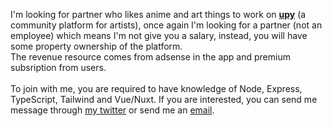 <!-- 
<p align="center">
  JS developer, formerly using PHP as my main stack. Currently learning Go, and mastering Javascript.
  <br>
  <a target="_blank" href="https://nor1c.xyz">personal site</a> • 
  <a target="_blank" href="https://twitter.com/nor1c_">twitter</a> • 
  <a target="_blank" href="https://keybase.io/nor1c">keybase</a>
</p>
-->

<!-- <p align="center"> -->
<!--   <img src="https://github-readme-stats.vercel.app/api/wakatime?username=norictech&layout=compact" height="191"/> -->
<!--   <img src="https://github-readme-stats.vercel.app/api/top-langs/?username=ryihan&theme=default&langs_count=6&layout=compact" height="191"/> -->
<!--   <img alt="" src="https://activity-graph.herokuapp.com/graph?username=nor1c&bg_color=f5f5f5&color=333333&line=ffa1ff&point=c431c4&hide_border=true&area=true" height="297" /> -->
<!--
  <img src="https://wakatime.com/share/@norictech/fb139809-f1a5-437a-aebd-83464df376b1.svg" height="400" />
  <br><br>
  <img src="https://spotify-github-profile.vercel.app/api/view?uid=45yc0u5bhjldoswyfev2db2lb&cover_image=true&theme=natemoo-re">
  <br>
  <img src="https://komarev.com/ghpvc/?username=nor1c&label=Profile%20views&color=0e75b6&style=flat" alt="aalhabib001" />
</p>
-->

<p align="left">
  I'm looking for partner who likes anime and art things to work on <b><a target="_blank" href="https://github.com/upymoe">upy</a></b> (a community platform for artists), once again I'm looking for a partner (not an employee) which means I'm not give you a salary, instead, you will have some property ownership of the platform.
  <br>
  The revenue resource comes from adsense in the app and premium subsription from users.
  <br><br>
  To join with me, you are required to have knowledge of Node, Express, TypeScript, Tailwind and Vue/Nuxt. 
  If you are interested, you can send me message through <a href="https://twitter.com/nor1c_">my twitter</a> or send me an <a href="mailto://ahmad.uji1902@gmail.com">email</a>.
</p>
